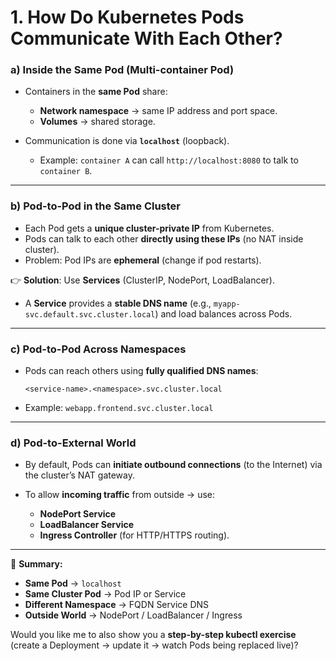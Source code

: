 
# **1. How Do Kubernetes Pods Communicate With Each Other?**

### **a) Inside the Same Pod (Multi-container Pod)**

* Containers in the **same Pod** share:

  * **Network namespace** → same IP address and port space.
  * **Volumes** → shared storage.
* Communication is done via **`localhost`** (loopback).

  * Example: `container A` can call `http://localhost:8080` to talk to `container B`.

---

### **b) Pod-to-Pod in the Same Cluster**

* Each Pod gets a **unique cluster-private IP** from Kubernetes.
* Pods can talk to each other **directly using these IPs** (no NAT inside cluster).
* Problem: Pod IPs are **ephemeral** (change if pod restarts).

👉 **Solution**: Use **Services** (ClusterIP, NodePort, LoadBalancer).

* A **Service** provides a **stable DNS name** (e.g., `myapp-svc.default.svc.cluster.local`) and load balances across Pods.

---

### **c) Pod-to-Pod Across Namespaces**

* Pods can reach others using **fully qualified DNS names**:

  ```
  <service-name>.<namespace>.svc.cluster.local
  ```
* Example: `webapp.frontend.svc.cluster.local`

---

### **d) Pod-to-External World**

* By default, Pods can **initiate outbound connections** (to the Internet) via the cluster’s NAT gateway.
* To allow **incoming traffic** from outside → use:

  * **NodePort Service**
  * **LoadBalancer Service**
  * **Ingress Controller** (for HTTP/HTTPS routing).

---

🔑 **Summary:**

* **Same Pod** → `localhost`
* **Same Cluster Pod** → Pod IP or Service
* **Different Namespace** → FQDN Service DNS
* **Outside World** → NodePort / LoadBalancer / Ingress

Would you like me to also show you a **step-by-step kubectl exercise** (create a Deployment → update it → watch Pods being replaced live)?
